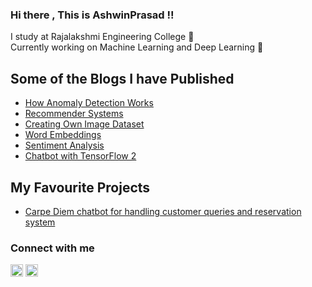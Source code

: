 ### Hi there , This is AshwinPrasad !!

I study at Rajalakshmi Engineering College :school: \
Currently working on Machine Learning and Deep Learning :rocket:

## Some of the Blogs I have Published
- [How Anomaly Detection Works](https://medium.com/analytics-vidhya/how-anomaly-detection-works-4651f1786431)
- [Recommender Systems](https://medium.com/analytics-vidhya/simple-movie-recommender-system-with-correlation-coefficient-with-python-e6cb31dae01e)
- [Creating Own Image Dataset](https://medium.com/analytics-vidhya/create-your-own-real-image-dataset-with-python-deep-learning-b2576b63da1e)
- [Word Embeddings](https://medium.com/analytics-vidhya/word-embeddings-explained-62c046f7c79e)
- [Sentiment Analysis](https://medium.com/analytics-vidhya/sentiment-analysis-for-movie-reviews-791be2a58297)
- [Chatbot with TensorFlow 2](https://medium.com/analytics-vidhya/chatbot-with-tensorflow-2-0-going-merry-2f79284a6104)

## My Favourite Projects
- [Carpe Diem chatbot for handling customer queries and reservation system](https://github.com/ashwinhprasad/CarpeDiem-Chatbot-For-Restaurant-Reservation-System)


### Connect with me
[<img width="20px" height="20px" align="bottom" src="https://www.flaticon.com/svg/static/icons/svg/174/174855.svg" />](https://www.linkedin.com/in/ashwin-prasad-aa53441a7/)   [<img width="20px" height="20px" align="bottom" src="https://www.flaticon.com/svg/static/icons/svg/174/174857.svg" />](https://www.instagram.com/ashwinhprasad/)
